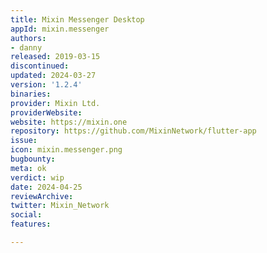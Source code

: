 ```yaml
---
title: Mixin Messenger Desktop
appId: mixin.messenger
authors:
- danny
released: 2019-03-15
discontinued: 
updated: 2024-03-27
version: '1.2.4'
binaries: 
provider: Mixin Ltd.
providerWebsite: 
website: https://mixin.one
repository: https://github.com/MixinNetwork/flutter-app
issue: 
icon: mixin.messenger.png
bugbounty: 
meta: ok
verdict: wip
date: 2024-04-25
reviewArchive: 
twitter: Mixin_Network
social: 
features: 

---
```


